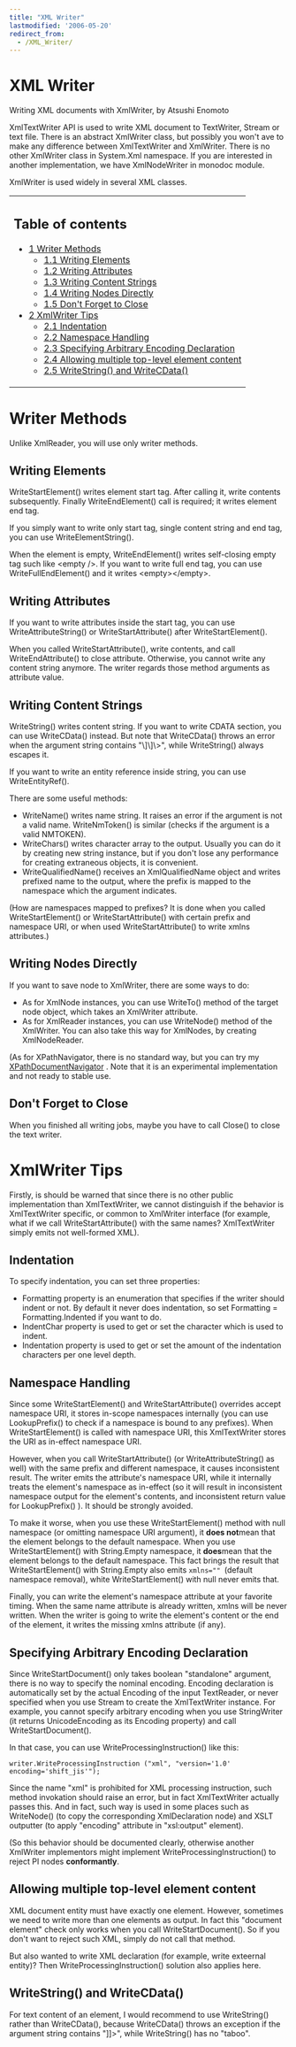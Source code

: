 ```yaml
---
title: "XML Writer"
lastmodified: '2006-05-20'
redirect_from:
  - /XML_Writer/
---
```


XML Writer
==========

Writing XML documents with XmlWriter, by Atsushi Enomoto

XmlTextWriter API is used to write XML document to TextWriter, Stream or text file. There is an abstract XmlWriter class, but possibly you won't ave to make any difference between XmlTextWriter and XmlWriter. There is no other XmlWriter class in System.Xml namespace. If you are interested in another implementation, we have XmlNodeWriter in monodoc module.

XmlWriter is used widely in several XML classes.

<table>
<col width="100%" />
<tbody>
<tr class="odd">
<td align="left"><h2>Table of contents</h2>
<ul>
<li><a href="#writer-methods">1 Writer Methods</a>
<ul>
<li><a href="#writing-elements">1.1 Writing Elements</a></li>
<li><a href="#writing-attributes">1.2 Writing Attributes</a></li>
<li><a href="#writing-content-strings">1.3 Writing Content Strings</a></li>
<li><a href="#writing-nodes-directly">1.4 Writing Nodes Directly</a></li>
<li><a href="#dont-forget-to-close">1.5 Don't Forget to Close</a></li>
</ul></li>
<li><a href="#xmlwriter-tips">2 XmlWriter Tips</a>
<ul>
<li><a href="#indentation">2.1 Indentation</a></li>
<li><a href="#namespace-handling">2.2 Namespace Handling</a></li>
<li><a href="#specifying-arbitrary-encoding-declaration">2.3 Specifying Arbitrary Encoding Declaration</a></li>
<li><a href="#allowing-multiple-top-level-element-content">2.4 Allowing multiple top-level element content</a></li>
<li><a href="#writestring-and-writecdata">2.5 WriteString() and WriteCData()</a></li>
</ul></li>
</ul></td>
</tr>
</tbody>
</table>

Writer Methods
==============

Unlike XmlReader, you will use only writer methods.

Writing Elements
----------------

WriteStartElement() writes element start tag. After calling it, write contents subsequently. Finally WriteEndElement() call is required; it writes element end tag.

If you simply want to write only start tag, single content string and end tag, you can use WriteElementString().

When the element is empty, WriteEndElement() writes self-closing empty tag such like \<empty /\>. If you want to write full end tag, you can use WriteFullEndElement() and it writes \<empty\>\</empty\>.

Writing Attributes
------------------

If you want to write attributes inside the start tag, you can use WriteAttributeString() or WriteStartAttribute() after WriteStartElement().

When you called WriteStartAttribute(), write contents, and call WriteEndAttribute() to close attribute. Otherwise, you cannot write any content string anymore. The writer regards those method arguments as attribute value.

Writing Content Strings
-----------------------

WriteString() writes content string. If you want to write CDATA section, you can use WriteCData() instead. But note that WriteCData() throws an error when the argument string contains "\\]\\]\\\>", while WriteString() always escapes it.

If you want to write an entity reference inside string, you can use WriteEntityRef().

There are some useful methods:

-   WriteName() writes name string. It raises an error if the argument is not a valid name. WriteNmToken() is similar (checks if the argument is a valid NMTOKEN).
-   WriteChars() writes character array to the output. Usually you can do it by creating new string instance, but if you don't lose any performance for creating extraneous objects, it is convenient.
-   WriteQualifiedName() receives an XmlQualifiedName object and writes prefixed name to the output, where the prefix is mapped to the namespace which the argument indicates.

(How are namespaces mapped to prefixes? It is done when you called WriteStartElement() or WriteStartAttribute() with certain prefix and namespace URI, or when used WriteStartAttribute() to write xmlns attributes.)

Writing Nodes Directly
----------------------

If you want to save node to XmlWriter, there are some ways to do:

-   As for XmlNode instances, you can use WriteTo() method of the target node object, which takes an XmlWriter attribute.
-   As for XmlReader instances, you can use WriteNode() method of the XmlWriter. You can also take this way for XmlNodes, by creating XmlNodeReader.

(As for XPathNavigator, there is no standard way, but you can try my [XPathDocumentNavigator](http://www24.brinkster.com/ginga/XPathDocumentReader.cs.txt) . Note that it is an experimental implementation and not ready to stable use.

Don't Forget to Close
---------------------

When you finished all writing jobs, maybe you have to call Close() to close the text writer.

XmlWriter Tips
==============

Firstly, is should be warned that since there is no other public implementation than XmlTextWriter, we cannot distinguish if the behavior is XmlTextWriter specific, or common to XmlWriter interface (for example, what if we call WriteStartAttribute() with the same names? XmlTextWriter simply emits not well-formed XML).

Indentation
-----------

To specify indentation, you can set three properties:

-   Formatting property is an enumeration that specifies if the writer should indent or not. By default it never does indentation, so set Formatting = Formatting.Indented if you want to do.
-   IndentChar property is used to get or set the character which is used to indent.
-   Indentation property is used to get or set the amount of the indentation characters per one level depth.

Namespace Handling
------------------

Since some WriteStartElement() and WriteStartAttribute() overrides accept namespace URI, it stores in-scope namespaces internally (you can use LookupPrefix() to check if a namespace is bound to any prefixes). When WriteStartElement() is called with namespace URI, this XmlTextWriter stores the URI as in-effect namespace URI.

However, when you call WriteStartAttribute() (or WriteAttributeString() as well) with the same prefix and different namespace, it causes inconsistent result. The writer emits the attribute's namespace URI, while it internally treats the element's namespace as in-effect (so it will result in inconsistent namespace output for the element's contents, and inconsistent return value for LookupPrefix() ). It should be strongly avoided.

To make it worse, when you use these WriteStartElement() method with null namespace (or omitting namespace URI argument), it **does not**mean that the element belongs to the default namespace. When you use WriteStartElement() with String.Empty namespace, it **does**mean that the element belongs to the default namespace. This fact brings the result that WriteStartElement() with String.Empty also emits `xmlns="" `(default namespace removal), white WriteStartElement() with null never emits that.

Finally, you can write the element's namespace attribute at your favorite timing. When the same name attribute is already written, xmlns will be never written. When the writer is going to write the element's content or the end of the element, it writes the missing xmlns attribute (if any).

Specifying Arbitrary Encoding Declaration
-----------------------------------------

Since WriteStartDocument() only takes boolean "standalone" argument, there is no way to specify the nominal encoding. Encoding declaration is automatically set by the actual Encoding of the input TextReader, or never specified when you use Stream to create the XmlTextWriter instance. For example, you cannot specify arbitrary encoding when you use StringWriter (it returns UnicodeEncoding as its Encoding property) and call WriteStartDocument().

In that case, you can use WriteProcessingInstruction() like this:

    writer.WriteProcessingInstruction ("xml", "version='1.0' encoding='shift_jis'");

Since the name "xml" is prohibited for XML processing instruction, such method invokation should raise an error, but in fact XmlTextWriter actually passes this. And in fact, such way is used in some places such as WriteNode() (to copy the corresponding XmlDeclaration node) and XSLT outputter (to apply "encoding" attribute in "xsl:output" element).

(So this behavior should be documented clearly, otherwise another XmlWriter implementors might implement WriteProcessingInstruction() to reject PI nodes **conformantly**.

Allowing multiple top-level element content
-------------------------------------------

XML document entity must have exactly one element. However, sometimes we need to write more than one elements as output. In fact this "document element" check only works when you call WriteStartDocument(). So if you don't want to reject such XML, simply do not call that method.

But also wanted to write XML declaration (for example, write exteernal entity)? Then WriteProcessingInstruction() solution also applies here.

WriteString() and WriteCData()
------------------------------

For text content of an element, I would recommend to use WriteString() rather than WriteCData(), because WriteCData() throws an exception if the argument string contains "]]\>", while WriteString() has no "taboo".

